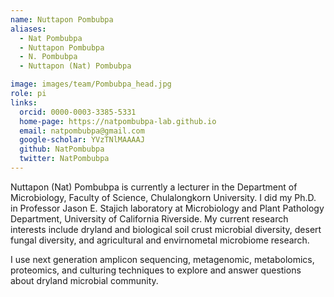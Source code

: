 ```yaml
---
name: Nuttapon Pombubpa
aliases:
  - Nat Pombubpa
  - Nuttapon Pombubpa
  - N. Pombubpa
  - Nuttapon (Nat) Pombubpa

image: images/team/Pombubpa_head.jpg
role: pi
links:
  orcid: 0000-0003-3385-5331
  home-page: https://natpombubpa-lab.github.io
  email: natpombubpa@gmail.com
  google-scholar: YVzTNlMAAAAJ
  github: NatPombubpa
  twitter: NatPombubpa
---
```


Nuttapon (Nat) Pombubpa is currently a lecturer in the Department of Microbiology, Faculty of Science, Chulalongkorn University. I did my Ph.D. in Professor Jason E. Stajich laboratory at Microbiology and Plant Pathology Department, University of California Riverside. My current research interests include dryland and biological soil crust microbial diversity, desert fungal diversity, and agricultural and envirnometal microbiome research.

I use next generation amplicon sequencing, metagenomic, metabolomics, proteomics, and culturing techniques to explore and answer questions about dryland microbial community.
